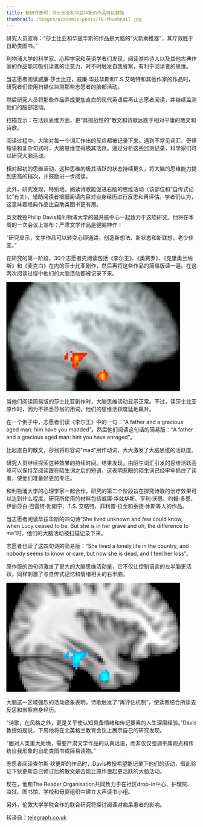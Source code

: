 ```yaml
---
title: 新研究表明：莎士比亚和华兹华斯的作品可以健脑
thumbnail: /images/academic-posts/18-thumbnail.jpg
---
```


研究人员宣称：“莎士比亚和华兹华斯的作品是大脑的"火箭助推器"，其疗效胜于自助类图书。”

利物浦大学的科学家、心理学家和英语学者们发现，阅读游吟诗人以及其他古典作家的作品能可吸引读者的注意力，时不时触发自我省察，有利于阅读者的思维。

<!--more-->

当志愿者阅读威廉·莎士比亚，威廉·华兹华斯和T.S.艾略特和其他作家的作品时，研究者们使用扫描仪监测那些志愿者的脑部活动。

然后研究人员将那些作品弄成更加直白的现代英语后再让志愿者阅读，并继续监测他们的脑部活动。

扫描显示：在活跃思维方面，更“具挑战性的”散文和诗歌远胜于相对平庸的散文和诗歌。

阅读过程中，大脑对每一个词汇作出的反应都被记录下来。遇到不常见词汇、奇怪短语和复杂句式时，大脑思维变得极其活跃。通过分析这些监测记录，科学家们可以研究大脑活动。

相对起初的思维活动，这种思维的极其活跃的状态持续更久，将大脑的思维能力提到更高的档次，并鼓励进一步阅读。

此外，研究发现，特别地，阅读诗歌能促进右脑的思维活动（该部位和“自传式记忆”有关），辅助阅读者根据阅读内容对自身经历进行反思和再评估。学者们认为，这意味着经典作品比自助类图书更有用。

英文教授Philip Davis和利物浦大学的磁共振中心一起致力于这项研究。他将在本周的一次会议上宣布：严肃文学作品是健脑神作！

“研究显示，文学作品可以转变心理通路，创造新想法、新状态和新联想，老少佳宜。”

在研究的第一阶段，30个志愿者先阅读包括《李尔王》、《奥赛罗》、《克里奥兰纳斯》和《麦克白》在内的莎士比亚剧作，然后再将这些作品的简易版读一遍。在这两次阅读过程中他们的大脑活动都被记录下来。

![Figure 1: Scans of brain activity during reading show heightened electrical activity when faced with 'challenging' texts by great writers](/images/academic-posts/19-1.jpg)

当他们阅读简易版的莎士比亚剧作时，大脑思维活动显示正常。不过，读莎士比亚原作时，因为不熟悉莎翁的用词，他们的思维活跃度猛地飙升。

在一个例子中，志愿者们读《李尔王》中的一句：“A father and a gracious aged man: him have you madded”。然后他们阅读这句话的简易版：“A father and a gracious aged man: him you have enraged”。

比起直白的散文，莎翁将形容词"mad"用作动词，大大激发了大脑思维的活跃度。

研究人员继续探索这种效果的持续时间。结果发现，由陌生词汇引发的思维活跃高峰可以保持至阅读跟在陌生词之后的短语，这表明惹眼的陌生词已经牢牢抓住了读者，使他们准备好更加专注。

和利物浦大学的心理学家一起合作，研究的第二个阶段旨在探究诗歌的治疗效果可以达到什么程度。研究所使用的材料包括威廉·华兹华斯、亨利·沃恩、约翰·多恩、伊丽莎白·巴雷特·勃朗宁、T.S. 艾略特、菲利普·拉金和泰德·休斯等人的作品。

当志愿者阅读华兹华斯的四句诗“She lived unknown and few could know, when Lucy ceased to be. But she is in her grave and oh, the difference to me”时，他们的大脑活动被扫描记录下来。

志愿者也读了这四句诗的简易版：“She lived a lonely life in the country, and nobody seems to know or care, but now she is dead, and I feel her loss”。

原作版的四句诗激发了更大的大脑思维活动量，它不仅让控制语言的左半脑更活跃，同样刺激了与自传式记忆和情绪相关的右半脑。

![Figure 2: The brain shows minimal activity when the text is translated into 'modern' prose](/images/academic-posts/19-2.jpg)

大脑这一区域强烈的活动迹象表明，诗歌触发了“再评估机制”，使读者结合所读去反思和省察自身经历。

“诗歌，在风格之外，更是关乎使认知具备情绪和传记要素的人生深层经验。”Davis教授如是说，下周他将在北英格兰教育会议上展示自己的研究发现。

“面对人类重大处境，需要严肃文学作品的认真话语，而非仅仅强调平庸观点和传统自我形象的自助类图书或简易读物。”

志愿者阅读查尔斯·狄更斯的作品时，Davis教授希望能记录下他们的活动，借此验证下狄更斯自己修订后的散文是否能比原作激起更活跃的大脑活动。

现在，他和The Reader Organisation共同致力于在社区drop-in中心、护理院、监狱、图书馆、学校和母婴组织中建立大声读书小组。

另外，伦敦大学学院合作的联合研究将探讨阅读对痴呆患者的影响。

转译自：[telegraph.co.uk](http://www.telegraph.co.uk/news/science/science-news/9797617/Shakespeare-and-Wordsworth-boost-the-brain-new-research-reveals.html)